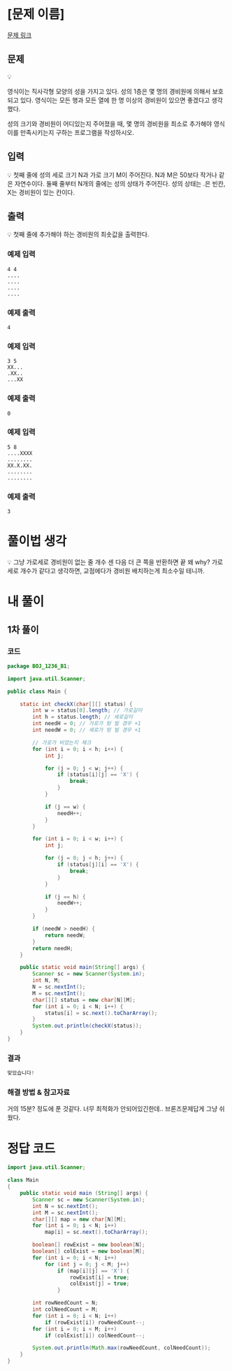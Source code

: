 # [문제 이름]

[문제 링크](https://www.acmicpc.net/problem/1236)

## 문제

<aside>
💡

영식이는 직사각형 모양의 성을 가지고 있다. 성의 1층은 몇 명의 경비원에 의해서 보호되고 있다. 영식이는 모든 행과 모든 열에 한 명 이상의 경비원이 있으면 좋겠다고 생각했다.

성의 크기와 경비원이 어디있는지 주어졌을 때, 몇 명의 경비원을 최소로 추가해야 영식이를 만족시키는지 구하는 프로그램을 작성하시오.

</aside>

## 입력

<aside>
💡 첫째 줄에 성의 세로 크기 N과 가로 크기 M이 주어진다. N과 M은 50보다 작거나 같은 자연수이다. 둘째 줄부터 N개의 줄에는 성의 상태가 주어진다. 성의 상태는 .은 빈칸, X는 경비원이 있는 칸이다.

</aside>

## 출력

<aside>
💡 첫째 줄에 추가해야 하는 경비원의 최솟값을 출력한다.

</aside>

### 예제 입력

```
4 4
....
....
....
....
```

### 예제 출력

```
4
```

### 예제 입력

```
3 5
XX...
.XX..
...XX
```

### 예제 출력

```
0
```

### 예제 입력

```
5 8
....XXXX
........
XX.X.XX.
........
........
```

### 예제 출력

```
3
```

# 풀이법 생각

<aside>
💡 그냥 가로세로 경비원이 없는 줄 개수 센 다음 더 큰 쪽을 반환하면 끝
왜 why? 가로세로 개수가 같다고 생각하면, 교점에다가 경비원 배치하는게 최소수일 테니까.

</aside>

# 내 풀이

## 1차 풀이

### 코드

```java
package BOJ_1236_B1;

import java.util.Scanner;

public class Main {

    static int checkX(char[][] status) {
        int w = status[0].length; // 가로길이
        int h = status.length; // 세로길이
        int needH = 0; // 가로가 텅 빌 경우 +1
        int needW = 0; // 세로가 텅 빌 경우 +1

        // 가로가 비었는지 체크
        for (int i = 0; i < h; i++) {
            int j;

            for (j = 0; j < w; j++) {
                if (status[i][j] == 'X') {
                    break;
                }
            }

            if (j == w) {
                needH++;
            }
        }

        for (int i = 0; i < w; i++) {
            int j;

            for (j = 0; j < h; j++) {
                if (status[j][i] == 'X') {
                    break;
                }
            }

            if (j == h) {
                needW++;
            }
        }

        if (needW > needH) {
            return needW;
        }
        return needH;
    }

    public static void main(String[] args) {
        Scanner sc = new Scanner(System.in);
        int N, M;
        N = sc.nextInt();
        M = sc.nextInt();
        char[][] status = new char[N][M];
        for (int i = 0; i < N; i++) {
            status[i] = sc.next().toCharArray();
        }
        System.out.println(checkX(status));
    }
}
```

### 결과

```java
맞았습니다!
```

### 해결 방법 & 참고자료

거의 15분? 정도에 푼 것같다. 너무 최적화가 안되어있긴한데.. 브론즈문제답게 그냥 쉬웠다.

# 정답 코드

```java
import java.util.Scanner;

class Main
{
    public static void main (String[] args) {
        Scanner sc = new Scanner(System.in);
        int N = sc.nextInt();
        int M = sc.nextInt();
        char[][] map = new char[N][M];
        for (int i = 0; i < N; i++)
            map[i] = sc.next().toCharArray();

        boolean[] rowExist = new boolean[N];
        boolean[] colExist = new boolean[M];
        for (int i = 0; i < N; i++)
            for (int j = 0; j < M; j++)
                if (map[i][j] == 'X') {
                    rowExist[i] = true;
                    colExist[j] = true;
                }

        int rowNeedCount = N;
        int colNeedCount = M;
        for (int i = 0; i < N; i++)
            if (rowExist[i]) rowNeedCount--;
        for (int i = 0; i < M; i++)
            if (colExist[i]) colNeedCount--;

        System.out.println(Math.max(rowNeedCount, colNeedCount));
    }
}
```